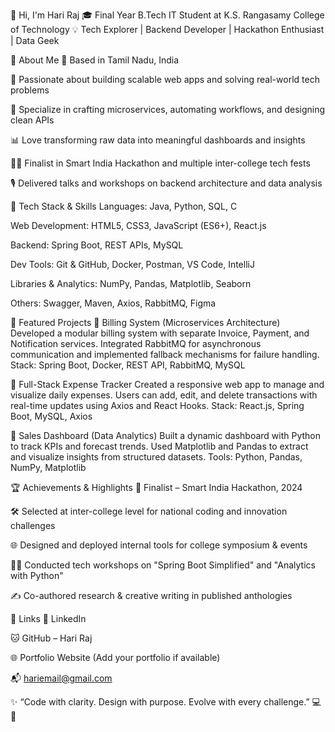 
👋 Hi, I'm Hari Raj
🎓 Final Year B.Tech IT Student at K.S. Rangasamy College of Technology
💡 Tech Explorer | Backend Developer | Hackathon Enthusiast | Data Geek

🧠 About Me
📍 Based in Tamil Nadu, India

🚀 Passionate about building scalable web apps and solving real-world tech problems

🔧 Specialize in crafting microservices, automating workflows, and designing clean APIs

📊 Love transforming raw data into meaningful dashboards and insights

🧑‍💻 Finalist in Smart India Hackathon and multiple inter-college tech fests

🎙️ Delivered talks and workshops on backend architecture and data analysis

💼 Tech Stack & Skills
Languages: Java, Python, SQL, C

Web Development: HTML5, CSS3, JavaScript (ES6+), React.js

Backend: Spring Boot, REST APIs, MySQL

Dev Tools: Git & GitHub, Docker, Postman, VS Code, IntelliJ

Libraries & Analytics: NumPy, Pandas, Matplotlib, Seaborn

Others: Swagger, Maven, Axios, RabbitMQ, Figma

🚀 Featured Projects
🔹 Billing System (Microservices Architecture)
Developed a modular billing system with separate Invoice, Payment, and Notification services. Integrated RabbitMQ for asynchronous communication and implemented fallback mechanisms for failure handling.
Stack: Spring Boot, Docker, REST API, RabbitMQ, MySQL

🔹 Full-Stack Expense Tracker
Created a responsive web app to manage and visualize daily expenses. Users can add, edit, and delete transactions with real-time updates using Axios and React Hooks.
Stack: React.js, Spring Boot, MySQL, Axios

🔹 Sales Dashboard (Data Analytics)
Built a dynamic dashboard with Python to track KPIs and forecast trends. Used Matplotlib and Pandas to extract and visualize insights from structured datasets.
Tools: Python, Pandas, NumPy, Matplotlib

🏆 Achievements & Highlights
🥇 Finalist – Smart India Hackathon, 2024

🛠 Selected at inter-college level for national coding and innovation challenges

🌐 Designed and deployed internal tools for college symposium & events

🧑‍🏫 Conducted tech workshops on "Spring Boot Simplified" and "Analytics with Python"

✍️ Co-authored research & creative writing in published anthologies

🔗 Links
💼 LinkedIn

🐱 GitHub – Hari Raj

🌐 Portfolio Website (Add your portfolio if available)

📬 hariemail@gmail.com

✨ “Code with clarity. Design with purpose. Evolve with every challenge.” 💻🌱
